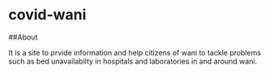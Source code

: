 # covid-wani

##About

It is a site to prvide information and help citizens of wani to tackle problems such as bed unavailabilty in hospitals and laboratories in and around wani.
